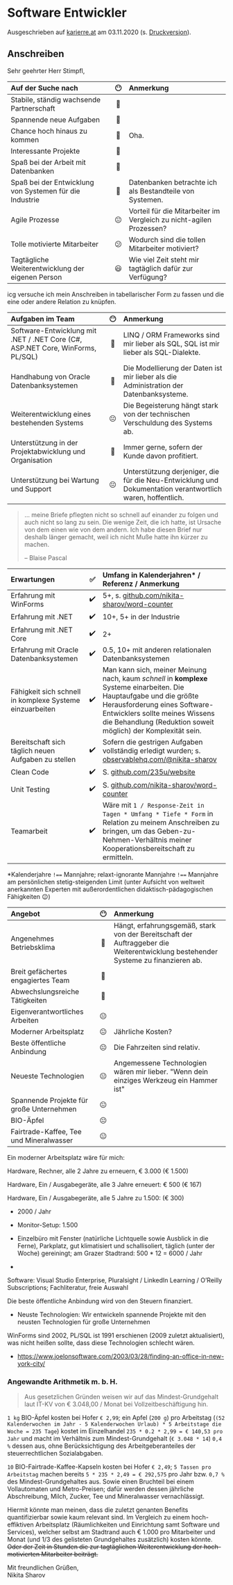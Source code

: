 # Software Entwickler

Ausgeschrieben auf [karierre.at](https://www.karriere.at/jobs/5759348) am 03.11.2020 (s. [Druckversion](media/software-entwickler_gamed.pdf)).

## Anschreiben

Sehr geehrter Herr Stimpfl,

|Auf der Suche nach|😶|Anmerkung|
|:-|:-:|:-|
|Stabile, ständig wachsende Partnerschaft|🙂||
|Spannende neue Aufgaben|🙂||
|Chance hoch hinaus zu kommen|🙂|Oha.|
|Interessante Projekte|🙂||
|Spaß bei der Arbeit mit Datenbanken|🙂||
|Spaß bei der Entwicklung von Systemen für die Industrie|🙂|Datenbanken betrachte ich als Bestandteile von Systemen.|
|Agile Prozesse|😐|Vorteil für die Mitarbeiter im Vergleich zu nicht-agilen Prozessen?|
|Tolle motivierte Mitarbeiter|😕|Wodurch sind die tollen Mitarbeiter motiviert?|
|Tagtägliche Weiterentwicklung der eigenen Person|😃|Wie viel Zeit steht mir tagtäglich dafür zur Verfügung?|

icg versuche ich mein Anschreiben in tabellarischer Form zu fassen und die eine oder andere Relation zu knüpfen.

|Aufgaben im Team|😶|Anmerkung|
|:--|:-:|:--|
|Software-Entwicklung mit .NET / .NET Core (C#, ASP.NET Core, WinForms, PL/SQL)|🙂|LINQ / ORM Frameworks sind mir lieber als SQL, SQL ist mir lieber als SQL-Dialekte.|
|Handhabung von Oracle Datenbanksystemen|🙂|Die Modellierung der Daten ist mir lieber als die Administration der Datenbanksysteme.|
|Weiterentwicklung eines bestehenden Systems|😐|Die Begeisterung hängt stark von der technischen Verschuldung des Systems ab.| 
|Unterstützung in der Projektabwicklung und Organisation|🙂|Immer gerne, sofern der Kunde davon profitiert.|
|Unterstützung bei Wartung und Support|😐|Unterstützung derjeniger, die für die Neu-Entwicklung und Dokumentation verantwortlich waren, hoffentlich.|

> … meine Briefe pflegten nicht so schnell auf einander zu folgen und auch nicht so lang zu sein. Die wenige Zeit, die ich hatte, ist Ursache von dem einen wie von dem andern. Ich habe diesen Brief nur deshalb länger gemacht, weil ich nicht Muße hatte ihn kürzer zu machen.
>
> – Blaise Pascal

|Erwartungen|✅|Umfang in Kalenderjahren* / Referenz / Anmerkung|
|:--|:-:|:--|
|Erfahrung mit WinForms|✔️|5+, s. [github.com/nikita-sharov/word-counter](https://github.com/nikita-sharov/word-counter)|
|Erfahrung mit .NET|✔️|10+, 5+ in der Industrie|
|Erfahrung mit .NET Core|✔️|2+|
|Erfahrung mit Oracle Datenbanksystemen|✔️|0.5, 10+ mit anderen relationalen Datenbanksystemen|
|Fähigkeit sich schnell in komplexe Systeme einzuarbeiten|✔️|Man kann sich, meiner Meinung nach, kaum *schnell* in **komplexe** Systeme einarbeiten. Die Hauptaufgabe und die größte Herausforderung eines Software-Entwicklers sollte meines Wissens die Behandlung (Reduktion soweit möglich) der Komplexität sein.|
|Bereitschaft sich täglich neuen Aufgaben zu stellen|✔️|Sofern die gestrigen Aufgaben vollständig erledigt wurden; s. [observablehq.com/@nikita-sharov](https://observablehq.com/@nikita-sharov)|
|Clean Code|✔️|S. [github.com/235u/website](https://github.com/235u/website)|
|Unit Testing|✔️|S. [github.com/nikita-sharov/word-counter](https://github.com/nikita-sharov/word-counter)|
|Teamarbeit|✔️|Wäre mit `1 / Response-Zeit in Tagen * Umfang * Tiefe * Form` in Relation zu meinem Anschreiben zu bringen, um das Geben-zu-Nehmen-Verhältnis meiner Kooperationsbereitschaft zu ermitteln.|

*Kalenderjahre `!==` Mannjahre; relaxt-ignorante Mannjahre `!==` Mannjahre am persönlichen stetig-steigenden Limit (unter Aufsicht von weltweit anerkannten Experten mit außerordentlichen didaktisch-pädagogischen Fähigkeiten 😉)

|Angebot|😶|Anmerkung|
|:--|:-:|:--|
|Angenehmes Betriebsklima|🙂|Hängt, erfahrungsgemäß, stark von der Bereitschaft der Auftraggeber die Weiterentwicklung bestehender Systeme zu finanzieren ab.|
|Breit gefächertes engagiertes Team|🙂||
|Abwechslungsreiche Tätigkeiten|🙂||
|Eigenverantwortliches Arbeiten|😐||
|Moderner Arbeitsplatz|😐|Jährliche Kosten?|
|Beste öffentliche Anbindung|😐|Die Fahrzeiten sind relativ.|
|Neueste Technologien|😐|Angemessene Technologien wären mir lieber. "Wenn dein einziges Werkzeug ein Hammer ist"||
|Spannende Projekte für große Unternehmen|😐||
|BIO-Äpfel|😐||
|Fairtrade-Kaffee, Tee und Mineralwasser|😐||

Ein moderner Arbeitsplatz wäre für mich:

Hardware, Rechner, alle 2 Jahre zu erneuern, € 3.000 (€ 1.500)

Hardware, Ein / Ausgabegeräte, alle 3 Jahre erneuert: € 500 (€ 167)

Hardware, Ein / Ausgabegeräte, alle 5 Jahre zu 1.500: (€ 300)

- 2000 / Jahr

- Monitor-Setup: 1.500
- Einzelbüro mit Fenster (natürliche Lichtquelle sowie Ausblick in die Ferne), Parkplatz, gut klimatisiert und schallisoliert, täglich (unter der Woche) gereiningt; am Grazer Stadtrand: 500 * 12 = 6000 / Jahr
- 

Software: Visual Studio Enterprise, Pluralsight / LinkedIn Learning / O’Reilly Subscriptions; Fachliteratur, freie Auswahl

Die beste öffentliche Anbindung wird von den Steuern finanziert.

- Neuste Technologien: Wir entwickeln spannende Projekte mit den neusten Technologien für große Unternehmen

WinForms sind 2002, PL/SQL ist 1991 erschienen (2009 zuletzt aktualisiert), was nicht heißen sollte, dass diese Technologien schlecht wären.

- https://www.joelonsoftware.com/2003/03/28/finding-an-office-in-new-york-city/


### Angewandte Arithmetik m. b. H.

> Aus gesetzlichen Gründen weisen wir auf das Mindest-Grundgehalt laut IT-KV von € 3.048,00 / Monat bei Vollzeitbeschäftigung hin.

`1 kg` BIO-Äpfel kosten bei Hofer `€ 2,99`; ein Apfel (`200 g`) pro Arbeitstag (`(52 Kalenderwochen im Jahr - 5 Kalenderwochen Urlaub) * 5 Arbeitstage die Woche = 235 Tage`) kostet im Einzelhandel `235 * 0.2 * 2,99 = € 140,53 pro Jahr` und macht im Verhältnis zum Mindest-Grundgehalt (`€ 3.048 * 14`) `0,4 %` dessen aus, ohne Berücksichtigung des Arbeitgeberanteiles der steuerrechtlichen Sozialabgaben.

`10` BIO-Fairtrade-Kaffee-Kapseln kosten bei Hofer `€ 2,49`; `5 Tassen pro Arbeitstag` machen bereits `5 * 235 * 2,49 = € 292,575` pro Jahr bzw. `0,7 %` des Mindest-Grundgehaltes aus. Sowie einen Bruchteil bei einem Vollautomaten und Metro-Preisen; dafür werden dessen jährliche Abschreibung, Milch, Zucker, Tee und Mineralwasser vernachlässigt.

Hiermit könnte man meinen, dass die zuletzt genanten Benefits quantifizierbar  sowie kaum relevant sind. Im Vergleich zu einem hoch-effiktiven Arbeitsplatz (Räumlichkeiten und Einrichtung samt Software und Services), welcher selbst am Stadtrand auch € 1.000 pro Mitarbeiter und Monat (und 1/3 des gelisteten Grundgehaltes zusätzlich) kosten könnte. ~~Oder der Zeit in Stunden die zur tagtäglichen Weiterentwicklung der hoch-motivierten Mitarbeiter beiträgt.~~

Mit freundlichen Grüßen,  
Nikita Sharov
